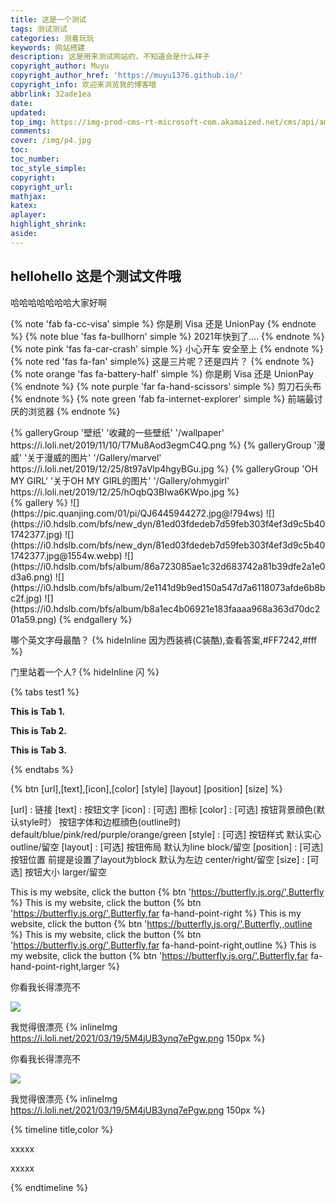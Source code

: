 ```yaml
---
title: 这是一个测试
tags: 测试测试
categories: 测着玩玩
keywords: 网站搭建
description: 这是用来测试网站的，不知道会是什么样子
copyright_author: Muyu
copyright_author_href: 'https://muyu1376.github.io/'
copyright_info: 欢迎来浏览我的博客哦
abbrlink: 32ade1ea
date: 
updated:
top_img: https://img-prod-cms-rt-microsoft-com.akamaized.net/cms/api/am/imageFileData/RE4wHfW?ver=298f
comments:
cover: /img/p4.jpg
toc:
toc_number:
toc_style_simple:
copyright:
copyright_url:
mathjax:
katex:
aplayer:
highlight_shrink:
aside:
---
```


## hellohello 这是个测试文件哦

哈哈哈哈哈哈哈大家好啊

{% note 'fab fa-cc-visa' simple %}
你是刷 Visa 还是 UnionPay
{% endnote %}
{% note blue 'fas fa-bullhorn' simple %}
2021年快到了....
{% endnote %}
{% note pink 'fas fa-car-crash' simple %}
小心开车 安全至上
{% endnote %}
{% note red 'fas fa-fan' simple%}
这是三片呢？还是四片？
{% endnote %}
{% note orange 'fas fa-battery-half' simple %}
你是刷 Visa 还是 UnionPay
{% endnote %}
{% note purple 'far fa-hand-scissors' simple %}
剪刀石头布
{% endnote %}
{% note green 'fab fa-internet-explorer' simple %}
前端最讨厌的浏览器
{% endnote %}

<div class="gallery-group-main">
{% galleryGroup '壁纸' '收藏的一些壁纸' '/wallpaper' https://i.loli.net/2019/11/10/T7Mu8Aod3egmC4Q.png %}
{% galleryGroup '漫威' '关于漫威的图片' '/Gallery/marvel' https://i.loli.net/2019/12/25/8t97aVlp4hgyBGu.jpg %}
{% galleryGroup 'OH MY GIRL' '关于OH MY GIRL的图片' '/Gallery/ohmygirl' https://i.loli.net/2019/12/25/hOqbQ3BIwa6KWpo.jpg %}
</div>
{% gallery %}
<!-- ![](https://i.loli.net/2019/12/25/Fze9jchtnyJXMHN.jpg)
![](https://i.loli.net/2019/12/25/ryLVePaqkYm4TEK.jpg)
![](https://i.loli.net/2019/12/25/gEy5Zc1Ai6VuO4N.jpg)
![](https://i.loli.net/2019/12/25/d6QHbytlSYO4FBG.jpg)
![](https://i.loli.net/2019/12/25/6nepIJ1xTgufatZ.jpg)
![](https://i.loli.net/2019/12/25/E7Jvr4eIPwUNmzq.jpg)
![](https://i.loli.net/2019/12/25/mh19anwBSWIkGlH.jpg)
![](https://i.loli.net/2019/12/25/2tu9JC8ewpBFagv.jpg) -->
![](https://pic.quanjing.com/01/pi/QJ6445944272.jpg@!794ws)
![](https://i0.hdslb.com/bfs/new_dyn/81ed03fdedeb7d59feb303f4ef3d9c5b401742377.jpg)
![](https://i0.hdslb.com/bfs/new_dyn/81ed03fdedeb7d59feb303f4ef3d9c5b401742377.jpg@1554w.webp)
![](https://i0.hdslb.com/bfs/album/86a723085ae1c32d683742a81b39dfe2a1e0d3a6.png)
![](https://i0.hdslb.com/bfs/album/2e1141d9b9ed150a547d7a6118073afde6b8bc2f.jpg)
![](https://i0.hdslb.com/bfs/album/b8a1ec4b06921e183faaaa968a363d70dc201a59.png)
{% endgallery %}

哪个英文字母最酷？ {% hideInline 因为西装裤(C装酷),查看答案,#FF7242,#fff %}

门里站着一个人? {% hideInline 闪 %}

{% tabs test1 %}
<!-- tab -->
**This is Tab 1.**
<!-- endtab -->

<!-- tab -->
**This is Tab 2.**
<!-- endtab -->

<!-- tab -->
**This is Tab 3.**
<!-- endtab -->
{% endtabs %}

{% btn [url],[text],[icon],[color] [style] [layout] [position] [size] %}

[url]         : 链接
[text]        : 按钮文字
[icon]        : [可选] 图标
[color]       : [可选] 按钮背景顔色(默认style时）
                      按钮字体和边框顔色(outline时)
                      default/blue/pink/red/purple/orange/green
[style]       : [可选] 按钮样式 默认实心
                      outline/留空
[layout]      : [可选] 按钮佈局 默认为line
                      block/留空
[position]    : [可选] 按钮位置 前提是设置了layout为block 默认为左边
                      center/right/留空
[size]        : [可选] 按钮大小
                      larger/留空

This is my website, click the button {% btn 'https://butterfly.js.org/',Butterfly %}
This is my website, click the button {% btn 'https://butterfly.js.org/',Butterfly,far fa-hand-point-right %}
This is my website, click the button {% btn 'https://butterfly.js.org/',Butterfly,,outline %}
This is my website, click the button {% btn 'https://butterfly.js.org/',Butterfly,far fa-hand-point-right,outline %}
This is my website, click the button {% btn 'https://butterfly.js.org/',Butterfly,far fa-hand-point-right,larger %}


你看我长得漂亮不

![](https://i.loli.net/2021/03/19/2P6ivUGsdaEXSFI.png)

我觉得很漂亮 {% inlineImg https://i.loli.net/2021/03/19/5M4jUB3ynq7ePgw.png 150px %}

你看我长得漂亮不

![](https://i.loli.net/2021/03/19/2P6ivUGsdaEXSFI.png)

我觉得很漂亮 {% inlineImg https://i.loli.net/2021/03/19/5M4jUB3ynq7ePgw.png 150px %}

{% timeline title,color %}
<!-- timeline title -->
xxxxx
<!-- endtimeline -->
<!-- timeline title -->
xxxxx
<!-- endtimeline -->
{% endtimeline %}